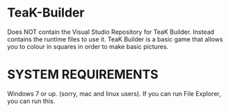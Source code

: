 # TeaK-Builder
Does NOT contain the Visual Studio Repository for TeaK Builder. Instead contains the runtime files to use it.
TeaK Builder is a basic game that allows you to colour in squares in order to make basic pictures.
# SYSTEM REQUIREMENTS
Windows 7 or up.
(sorry, mac and linux users).
If you can run File Explorer, you can run this.
